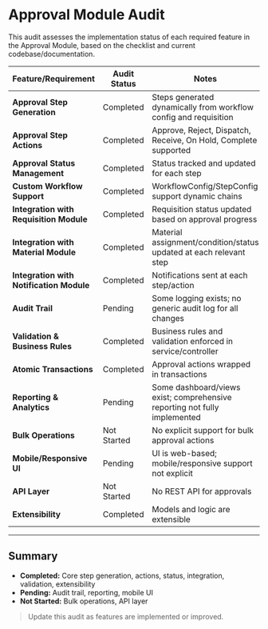 # Approval Module Audit

This audit assesses the implementation status of each required feature in the Approval Module, based on the checklist and current codebase/documentation.

| Feature/Requirement                                      | Audit Status    | Notes                                                                                   |
|---------------------------------------------------------|-----------------|-----------------------------------------------------------------------------------------|
| **Approval Step Generation**                            | Completed       | Steps generated dynamically from workflow config and requisition                        |
| **Approval Step Actions**                               | Completed       | Approve, Reject, Dispatch, Receive, On Hold, Complete supported                        |
| **Approval Status Management**                          | Completed       | Status tracked and updated for each step                                                |
| **Custom Workflow Support**                             | Completed       | WorkflowConfig/StepConfig support dynamic chains                                        |
| **Integration with Requisition Module**                 | Completed       | Requisition status updated based on approval progress                                   |
| **Integration with Material Module**                    | Completed       | Material assignment/condition/status updated at each relevant step                      |
| **Integration with Notification Module**                | Completed       | Notifications sent at each step/action                                                  |
| **Audit Trail**                                         | Pending         | Some logging exists; no generic audit log for all changes                               |
| **Validation & Business Rules**                         | Completed       | Business rules and validation enforced in service/controller                            |
| **Atomic Transactions**                                 | Completed       | Approval actions wrapped in transactions                                                |
| **Reporting & Analytics**                               | Pending         | Some dashboard/views exist; comprehensive reporting not fully implemented               |
| **Bulk Operations**                                     | Not Started     | No explicit support for bulk approval actions                                           |
| **Mobile/Responsive UI**                                | Pending         | UI is web-based; mobile/responsive support not explicit                                 |
| **API Layer**                                           | Not Started     | No REST API for approvals                                                              |
| **Extensibility**                                       | Completed       | Models and logic are extensible                                                         |

---

## Summary
- **Completed:** Core step generation, actions, status, integration, validation, extensibility
- **Pending:** Audit trail, reporting, mobile UI
- **Not Started:** Bulk operations, API layer

> Update this audit as features are implemented or improved. 